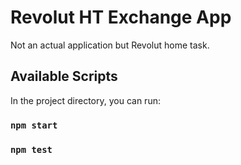 # Revolut HT Exchange App

Not an actual application but Revolut home task.

## Available Scripts

In the project directory, you can run:

### `npm start`

### `npm test`
